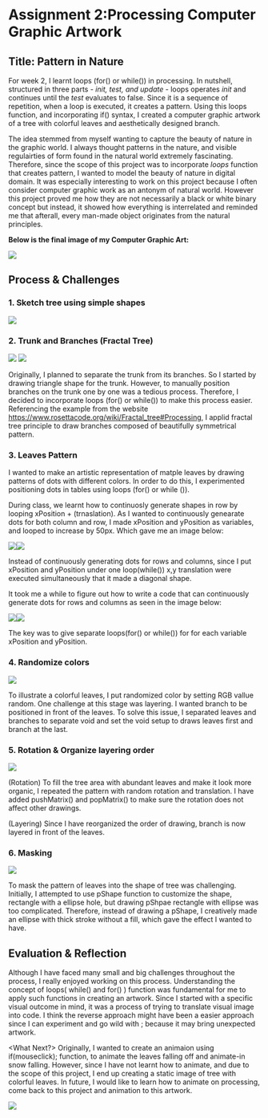 # Assignment 2:Processing Computer Graphic Artwork 

## Title: Pattern in Nature  


For week 2, I learnt loops (for() or while()) in processing. In nutshell, structured in three parts - *init, test, and update* - loops operates *init* and continues until the *test* evaluates to false. Since it is a sequence of repetition, when a loop is executed, it creates a pattern. Using this loops function, and incorporating if() syntax, I created a computer graphic artwork of a tree with colorful leaves and aesthetically designed branch.

The idea stemmed from myself wanting to capture the beauty of nature in the graphic world. I always thought patterns in the nature, and visible regulairties of form found in the natural world extremely fascinating. Therefore, since the scope of this project was to incorporate *loops* function that creates pattern, I wanted to model the beauty of nature in digital domain. It was especially interesting to work on this project because I often consider computer graphic work as an antonym of natural world. However this project proved me how they are not necessarily a black or white binary concept but instead, it showed how everything is interrelated and reminded me that afterall, every man-made object originates from the natural principles. 

**Below is the final image of my Computer Graphic Art:**

![](Images/SoojinComputerArt.png)



## Process & Challenges

### 1. Sketch tree using simple shapes 

![](Images/Brainstorm.jpg) 

### 2. Trunk and Branches (Fractal Tree)
![](Images/trunkProgress.png)                       ![](Images/branchProgress.png)

Originally, I planned to separate the trunk from its branches. So I started by drawing triangle shape for the trunk. However, to manually position branches on the trunk one by one was a tedious process. Therefore, I decided to incorporate loops (for() or while()) to make this process easier. Referencing the example from the website https://www.rosettacode.org/wiki/Fractal_tree#Processing, I applid fractal tree principle to draw branches composed of beautifully symmetrical pattern. 


### 3. Leaves Pattern 

I wanted to make an artistic representation of matple leaves by drawing patterns of dots with different colors. In order to do this, I experimented positioning dots in tables using loops (for() or while ()).

During class, we learnt how to continuosly generate shapes in row by looping xPosition + (trnaslation). As I wanted to continuously genearate dots for both column and row, I made xPosition and yPosition as variables, and looped to increase by 50px. Which gave me an image below:

![](Images/dotsPractice1.png)![](Images/dotsPracticeDocument1.png)

Instead of continuously generating dots for rows and columns, since I put xPosition and yPosition under one loop(while()) x,y translation were executed simultaneously that it made a diagonal shape. 

It took me a while to figure out how to write a code that can continuously generate dots for rows and columns as seen in the image below: 

![](Images/dotsPractice2.png)![](Images/dotsPracticeDocument2.png)

The key was to give separate loops(for() or while()) for for each variable xPosition and yPosition. 

### 4. Randomize colors

![](Images/leavesProgress1.png)

To illustrate a colorful leaves, I put randomized color by setting RGB vallue random. One challenge at this stage was layering. I wanted branch to be positioned in front of the leaves. To solve this issue, I separated leaves and branches to separate void and set the void setup to draws leaves first and branch at the last. 


### 5. Rotation & Organize layering order 

![](Images/leavesProgress2.png)

(Rotation)
To fill the tree area with abundant leaves and make it look more organic, I repeated the pattern with random rotation and translation. I have added pushMatrix() and popMatrix() to make sure the rotation does not affect other drawings. 

(Layering)
Since I have reorganized the order of drawing, branch is now layered in front of the leaves.

### 6. Masking 

![](Images/finalProgress1.png)

To mask the pattern of leaves into the shape of tree was challenging. Initially, I attempted to use pShape function to customize the shape, rectangle with a ellipse hole, but drawing pShpae rectangle with ellipse was too complicated. Therefore, instead of drawing a pShape, I creatively made an ellipse with thick stroke without a fill, which gave the effect I wanted to have. 

## Evaluation & Reflection 

Although I have faced many small and big challenges throughout the process, I really enjoyed working on this process. Understanding the concept of loops( while() and for() ) function was fundamental for me to apply such functions in creating an artwork. Since I started with a specific visual outcome in mind, it was a process of trying to translate visual image into code. I think the reverse approach might have been a easier approach since I can experiment and go wild with ; because it may bring unexpected artwork. 

<What Next?>
Originally, I wanted to create an animaion using if(mouseclick); function, to animate the leaves falling off and animate-in snow falling. However, since I have not learnt how to animate, and due to the scope of this project, I end up creating a static image of tree with colorful leaves. In future, I would like to learn how to animate on processing, come back to this project and animation to this artwork. 

![](Images/treeAnimation.jpg)



